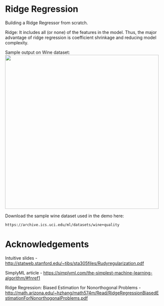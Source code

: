 # Ridge Regression
Building a Ridge Regressor from scratch.

Ridge: It includes all (or none) of the features in the model. Thus, the major advantage of ridge regression is coefficient shrinkage and reducing model complexity.

Sample output on Wine dataset:
<img src="https://github.com/rakshithvasudev/ML-Algorithms-scratch/blob/master/Ridge%20Regression/images/output.jpg" width="500"/>

Download the sample wine dataset used in the demo here:
```
https://archive.ics.uci.edu/ml/datasets/wine+quality
```


# Acknowledgements
Intuitive slides - http://statweb.stanford.edu/~tibs/sta305files/Rudyregularization.pdf

SimplyML article - https://simplyml.com/the-simplest-machine-learning-algorithm/#fnref1

Ridge Regression: Biased Estimation for Nonorthogonal Problems - http://math.arizona.edu/~hzhang/math574m/Read/RidgeRegressionBiasedEstimationForNonorthogonalProblems.pdf
